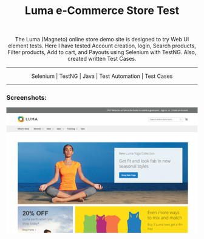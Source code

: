 <h1 align="center">Luma e-Commerce Store Test</h1> <br>

<p align="center">
  The Luma (Magneto) online store demo site is designed to try Web UI element tests. Here I have tested Account creation, login, Search products, Filter products, Add to cart, and Payouts using Selenium with TestNG.
  Also, created written Test Cases.
</p>

---
<p align="center">
  Selenium | TestNG | Java | Test Automation | Test Cases
</p>

---

### Screenshots:

![img.png](src/magneto.png)
